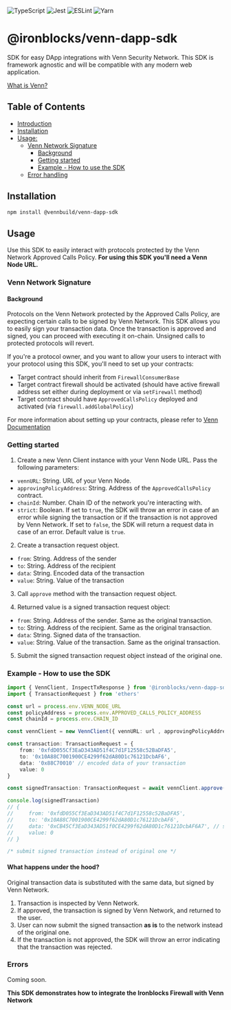 ![TypeScript](https://img.shields.io/badge/typescript-%23007ACC.svg?style=for-the-badge&logo=typescript&logoColor=white)
![Jest](https://img.shields.io/badge/-jest-%23C21325?style=for-the-badge&logo=jest&logoColor=white)
![ESLint](https://img.shields.io/badge/ESLint-4B3263?style=for-the-badge&logo=eslint&logoColor=white)
![Yarn](https://img.shields.io/badge/yarn-%232C8EBB.svg?style=for-the-badge&logo=yarn&logoColor=white)

# @ironblocks/venn-dapp-sdk
SDK for easy DApp integrations with Venn Security Network. This SDK is framework agnostic and will be compatible with any modern web application.

[What is Venn?](https://docs.venn.build/)

## Table of Contents
- [Introduction](#ironblocksvenn-dapp-sdk)
- [Installation](#installation)
- [Usage:](#usage)
    - [Venn Network Signature](#venn-network-signature)
        - [Background](#background)
        - [Getting started](#getting-started)
        - [Example - How to use the SDK](#example---how-to-use-the-sdk)
    - [Error handling](#errors)



## Installation

```bash
npm install @vennbuild/venn-dapp-sdk
```

## Usage

Use this SDK to easily interact with protocols protected by the Venn Network Approved Calls Policy.
**For using this SDK you'll need a Venn Node URL.**  


### Venn Network Signature

#### Background

Protocols on the Venn Network protected by the Approved Calls Policy, are expecting certain calls to be signed by Venn Network. This SDK allows you to easily sign your transaction data. Once the transaction is approved and signed, you can proceed with executing it on-chain. Unsigned calls to protected protocols will revert. 


If you're a protocol owner, and you want to allow your users to interact with your protocol using this SDK, you'll need to set up your contracts:
- Target contract should inherit from `FirewallConsumerBase`
- Target contract firewall should be activated (should have active firewall address set either during deployment or via `setFirewall` method)
- Target contract should have `ApprovedCallsPolicy` deployed and activated (via `firewall.addGlobalPolicy`)

For more information about setting up your contracts, please refer to [Venn Documentation](https://docs.venn.build/)

### Getting started

1. Create a new Venn Client instance with your Venn Node URL. Pass the following parameters:
- `vennURL`: String. URL of your Venn Node.
- `approvingPolicyAddress`: String. Address of the `ApprovedCallsPolicy` contract.
- `chainId`: Number. Chain ID of the network you're interacting with.
- `strict`: Boolean. If set to `true`, the SDK will throw an error in case of an error while signing the transaction or if the transaction is not approved by Venn Network. If set to `false`, the SDK will return a request data in case of an error. Default value is `true`.


2. Create a transaction request object.
- `from`: String. Address of the sender
- `to`: String. Address of the recipient
- `data`: String. Encoded data of the transaction
- `value`: String. Value of the transaction

3. Call `approve` method with the transaction request object.

4. Returned value is a signed transaction request object:
- `from`: String. Address of the sender. Same as the original transaction.
- `to`: String. Address of the recipient. Same as the original transaction.
- `data`: String. Signed data of the transaction. 
- `value`: String. Value of the transaction. Same as the original transaction.

5. Submit the signed transaction request object instead of the original one.

### Example - How to use the SDK
```ts
import { VennClient, InspectTxResponse } from '@ironblocks/venn-dapp-sdk'
import { TransactionRequest } from 'ethers'

const url = process.env.VENN_NODE_URL
const policyAddress = process.env.APPROVED_CALLS_POLICY_ADDRESS
const chainId = process.env.CHAIN_ID

const vennClient = new VennClient({ vennURL: url , approvingPolicyAddress: policyAddress, chainId: chainId})

const transaction: TransactionRequest = {
    from: '0xfdD055Cf3EaD343AD51f4C7d1F12558c52BaDFA5',
    to: '0x10A88C7001900CE4299f62dA80D1c76121DcbAF6',
    data: '0x88C70010' // encoded data of your transaction
    value: 0
}

const signedTransaction: TransactionRequest = await vennClient.approve(transaction)

console.log(signedTransaction)
// {
//     from: '0xfdD055Cf3EaD343AD51f4C7d1F12558c52BaDFA5',
//     to: '0x10A88C7001900CE4299f62dA80D1c76121DcbAF6',
//     data: '0xCB45Cf3EaD343AD51f0CE4299f62dA80D1c76121DcbAF6A7', // signed data of the transaction
//     value: 0
// }

/* submit signed transaction instead of original one */
```

#### What happens under the hood?

Original transaction data is substituted with the same data, but signed by Venn Network.

1. Transaction is inspected by Venn Network.
2. If approved, the transaction is signed by Venn Network, and returned to the user.
3. User can now submit the signed transaction **as is** to the network instead of the original one.
4. If the transaction is not approved, the SDK will throw an error indicating that the transaction was rejected.


### Errors 

Coming soon.

**This SDK demonstrates how to integrate the Ironblocks Firewall with Venn Network**
